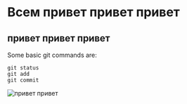 # Всем привет привет привет 
## привет привет привет 
Some basic git commands are:
```
git status
git add
git commit
````
![привет привет](https://i.ytimg.com/vi/Vv1WN00NMa0/maxresdefault.jpg)

